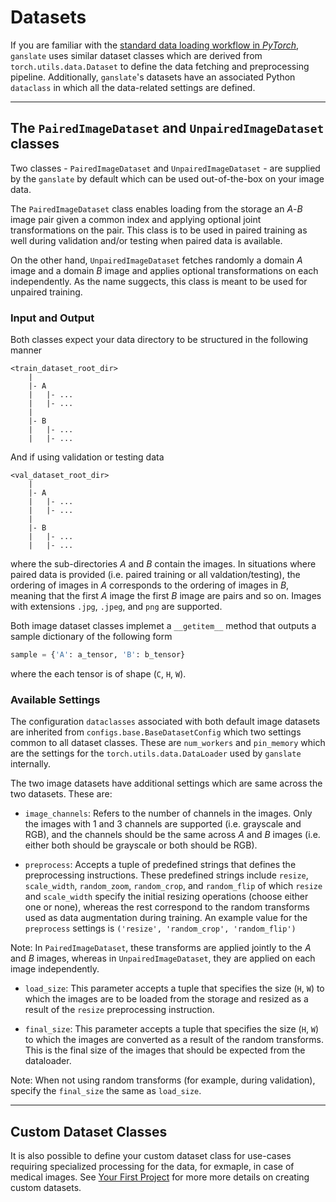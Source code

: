 # Datasets

If you are familiar with the [standard data loading workflow in _PyTorch_](https://pytorch.org/tutorials/beginner/basics/data_tutorial.html), `ganslate` uses similar dataset classes which are derived from `torch.utils.data.Dataset` to define the data fetching and preprocessing pipeline. Additionally, `ganslate`'s datasets have an associated Python `dataclass` in which all the data-related settings are defined.



--------------------------------------------------------------
## The `PairedImageDataset` and `UnpairedImageDataset` classes

Two classes - `PairedImageDataset` and `UnpairedImageDataset` - are supplied by the `ganslate` by default which can be used out-of-the-box on your image data. 

The `PairedImageDataset` class enables loading from the storage an _A_-_B_ image pair given a common index and applying optional joint transformations on the pair. This class is to be used in paired training as well during validation and/or testing when paired data is available.

On the other hand, `UnpairedImageDataset` fetches randomly a domain _A_ image and a domain _B_ image and applies optional transformations on each independently. As the name suggects, this class is meant to be used for unpaired training.

### Input and Output
Both classes expect your data directory to be structured in the following manner
```text
<train_dataset_root_dir>
    |
    |- A
    |   |- ...
    |   |- ...
    |
    |- B
    |   |- ...
    |   |- ...
```

And if using validation or testing data
```text
<val_dataset_root_dir>
    |
    |- A
    |   |- ...
    |   |- ...
    |
    |- B
    |   |- ...
    |   |- ...
```

where the sub-directories _A_ and _B_ contain the images. In situations where paired data is provided (i.e. paired training or all valdation/testing), the ordering of images in _A_ corresponds to the ordering of images in _B_, meaning that the first _A_ image the first _B_ image are pairs and so on. Images with extensions `.jpg`, `.jpeg`, and `png` are supported.


Both image dataset classes implemet a `__getitem__` method that outputs a sample dictionary of the following form
```python
sample = {'A': a_tensor, 'B': b_tensor}
```
where the each tensor is of shape (`C`, `H`, `W`).


### Available Settings
The configuration `dataclasses` associated with both default image datasets are inherited from `configs.base.BaseDatasetConfig` which two settings common to all dataset classes. These are `num_workers` and `pin_memory` which are the settings for the `torch.utils.data.DataLoader` used by `ganslate` internally. 


The two image datasets have additional settings which are same across the two datasets. These are:

- `image_channels`: Refers to the number of channels in the images. Only the images with 1 and 3 channels are supported (i.e. grayscale and RGB), and the channels should be the same across _A_ and _B_ images (i.e. either both should be grayscale or both should be RGB).

- `preprocess`: Accepts a tuple of predefined strings that defines the preprocessing instructions. These predefined strings include `resize`, `scale_width`, `random_zoom`, `random_crop`, and `random_flip` of which `resize` and `scale_width` specify the initial resizing operations (choose either one or none), whereas the rest correspond to the random transforms used as data augmentation during training. An example value for the `preprocess` settings is `('resize', 'random_crop', 'random_flip')`

Note: In `PairedImageDataset`, these transforms are applied jointly to the _A_ and _B_ images, whereas in `UnpairedImageDataset`, they are applied on each image independently.

- `load_size`: This parameter accepts a tuple that specifies the size (`H`, `W`) to which the images are to be loaded from the storage and resized as a result of the `resize` preprocessing instruction.

- `final_size`: This parameter accepts a tuple that specifies the size (`H`, `W`) to which the images are converted as a result of the random transforms. This is the final size of the images that should be expected from the dataloader.

Note: When not using random transforms (for example, during validation), specify the `final_size` the same as `load_size`.



-------------------------
## Custom Dataset Classes

It is also possible to define your custom dataset class for use-cases requiring specialized processing for the data, for exmaple, in case of medical images. See [Your First Project](../tutorials_basic/2_new_project.md) for more more details on creating custom datasets.